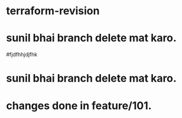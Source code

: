 # terraform-revision


# sunil bhai branch delete mat karo.

#fjdfhhjdjfhk

# sunil bhai branch delete mat karo.

# changes done in feature/101.

